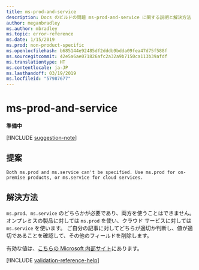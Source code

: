```yaml
---
title: ms-prod-and-service
description: Docs のビルドの問題 ms-prod-and-service に関する説明と解決方法
author: meganbradley
ms.author: mbradley
ms.topic: error-reference
ms.date: 1/15/2019
ms.prod: non-product-specific
ms.openlocfilehash: b685144e92485df2dddb9bdda09fea47d75f588f
ms.sourcegitcommit: 42e5a6ae071826afc2a32a9b7150ca113b39afdf
ms.translationtype: HT
ms.contentlocale: ja-JP
ms.lasthandoff: 03/19/2019
ms.locfileid: "57987677"
---
```

# <a name="ms-prod-and-service"></a>ms-prod-and-service

**準備中**

[!INCLUDE [suggestion-note](includes/suggestion-note.md)]

## <a name="suggestion"></a>提案

`Both ms.prod and ms.service can't be specified. Use ms.prod for on-premise products, or ms.service for cloud services.`

## <a name="resolution"></a>解決方法

`ms.prod`、`ms.service` のどちらかが必要であり、両方を使うことはできません。オンプレミスの製品に対しては `ms.prod` を使い、クラウド サービスに対しては `ms.service` を使います。 ご自分の記事に対してどちらが適切か判断し、値が適切であることを確認して、その他のフィールドを削除します。

有効な値は、[こちらの Microsoft 内部サイト](https://docsmetadatatool.azurewebsites.net/allowlists)にあります。

<!--make sure to add this file to your includes folder and verify the path-->
[!INCLUDE [validation-reference-help](includes/validation-reference-help.md)]
